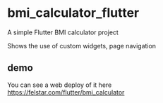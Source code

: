 # bmi_calculator_flutter

A simple Flutter BMI calculator project

Shows the use of custom widgets, page navigation

## demo

You can see a web deploy of it here https://felstar.com/flutter/bmi_calculator



